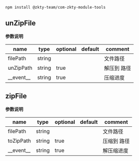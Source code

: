 
``` bash
npm install @zkty-team/com-zkty-module-tools
```



## unZipFile



	
**参数说明**

| name                        | type      | optional | default   | comment  |
| --------------------------- | --------- | -------- | --------- |--------- |
| filePath | string |  |  | 文件路径 |
| unZipPath | string | true |  | 解压到 路径 |
| \_\_event\_\_ | string | true |  | 压缩进度 |


## zipFile



	
**参数说明**

| name                        | type      | optional | default   | comment  |
| --------------------------- | --------- | -------- | --------- |--------- |
| filePath | string |  |  | 文件路径 |
| toZipPath | string | true |  | 压缩到 路径 |
| \_\_event\_\_ | string | true |  | 解压缩进度 |

    